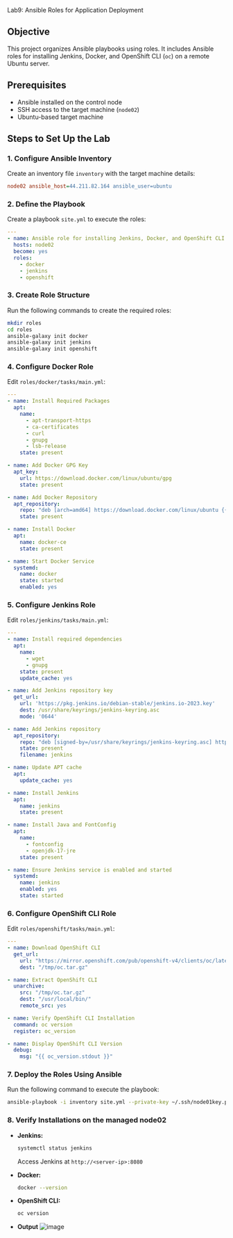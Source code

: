 Lab9: Ansible Roles for Application Deployment

## Objective
This project organizes Ansible playbooks using roles. It includes Ansible roles for installing Jenkins, Docker, and OpenShift CLI (`oc`) on a remote Ubuntu server.

## Prerequisites
- Ansible installed on the control node
- SSH access to the target machine (`node02`)
- Ubuntu-based target machine

## Steps to Set Up the Lab

### 1. Configure Ansible Inventory
Create an inventory file `inventory` with the target machine details:
```ini
node02 ansible_host=44.211.82.164 ansible_user=ubuntu
```

### 2. Define the Playbook
Create a playbook `site.yml` to execute the roles:
```yaml
---
- name: Ansible role for installing Jenkins, Docker, and OpenShift CLI
  hosts: node02
  become: yes
  roles:
    - docker
    - jenkins
    - openshift
```

### 3. Create Role Structure
Run the following commands to create the required roles:
```bash
mkdir roles
cd roles
ansible-galaxy init docker
ansible-galaxy init jenkins
ansible-galaxy init openshift
```

### 4. Configure Docker Role
Edit `roles/docker/tasks/main.yml`:
```yaml
---
- name: Install Required Packages
  apt:
    name:
      - apt-transport-https
      - ca-certificates
      - curl
      - gnupg
      - lsb-release
    state: present

- name: Add Docker GPG Key
  apt_key:
    url: https://download.docker.com/linux/ubuntu/gpg
    state: present

- name: Add Docker Repository
  apt_repository:
    repo: "deb [arch=amd64] https://download.docker.com/linux/ubuntu {{ ansible_distribution_release }} stable"
    state: present

- name: Install Docker
  apt:
    name: docker-ce
    state: present

- name: Start Docker Service
  systemd:
    name: docker
    state: started
    enabled: yes
```

### 5. Configure Jenkins Role
Edit `roles/jenkins/tasks/main.yml`:
```yaml
---
- name: Install required dependencies
  apt:
    name:
      - wget
      - gnupg
    state: present
    update_cache: yes

- name: Add Jenkins repository key
  get_url:
    url: 'https://pkg.jenkins.io/debian-stable/jenkins.io-2023.key'
    dest: /usr/share/keyrings/jenkins-keyring.asc
    mode: '0644'

- name: Add Jenkins repository
  apt_repository:
    repo: "deb [signed-by=/usr/share/keyrings/jenkins-keyring.asc] https://pkg.jenkins.io/debian-stable binary/"
    state: present
    filename: jenkins

- name: Update APT cache
  apt:
    update_cache: yes

- name: Install Jenkins
  apt:
    name: jenkins
    state: present

- name: Install Java and FontConfig
  apt:
    name:
      - fontconfig
      - openjdk-17-jre
    state: present

- name: Ensure Jenkins service is enabled and started
  systemd:
    name: jenkins
    enabled: yes
    state: started
```

### 6. Configure OpenShift CLI Role
Edit `roles/openshift/tasks/main.yml`:
```yaml
---
- name: Download OpenShift CLI
  get_url:
    url: "https://mirror.openshift.com/pub/openshift-v4/clients/oc/latest/linux/oc.tar.gz"
    dest: "/tmp/oc.tar.gz"

- name: Extract OpenShift CLI
  unarchive:
    src: "/tmp/oc.tar.gz"
    dest: "/usr/local/bin/"
    remote_src: yes

- name: Verify OpenShift CLI Installation
  command: oc version
  register: oc_version

- name: Display OpenShift CLI Version
  debug:
    msg: "{{ oc_version.stdout }}"
```

### 7. Deploy the Roles Using Ansible
Run the following command to execute the playbook:
```bash
ansible-playbook -i inventory site.yml --private-key ~/.ssh/node01key.pem
```

### 8. Verify Installations on the managed node02
- **Jenkins:**
  ```bash
  systemctl status jenkins
  ```
  Access Jenkins at `http://<server-ip>:8080`

- **Docker:**
  ```bash
  docker --version
  ```

- **OpenShift CLI:**
  ```bash
  oc version
  ```
- **Output**
 ![image](https://github.com/user-attachments/assets/d6ac2ea0-7efb-4292-a97c-a2659d67bed1)
